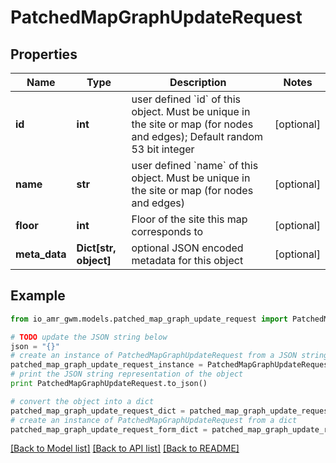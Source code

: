 # PatchedMapGraphUpdateRequest


## Properties
Name | Type | Description | Notes
------------ | ------------- | ------------- | -------------
**id** | **int** | user defined &#x60;id&#x60; of this object. Must be unique in the site or map (for nodes and edges); Default random 53 bit integer | [optional] 
**name** | **str** | user defined &#x60;name&#x60; of this object. Must be unique in the site or map (for nodes and edges) | [optional] 
**floor** | **int** | Floor of the site this map corresponds to | [optional] 
**meta_data** | **Dict[str, object]** | optional JSON encoded metadata for this object | [optional] 

## Example

```python
from io_amr_gwm.models.patched_map_graph_update_request import PatchedMapGraphUpdateRequest

# TODO update the JSON string below
json = "{}"
# create an instance of PatchedMapGraphUpdateRequest from a JSON string
patched_map_graph_update_request_instance = PatchedMapGraphUpdateRequest.from_json(json)
# print the JSON string representation of the object
print PatchedMapGraphUpdateRequest.to_json()

# convert the object into a dict
patched_map_graph_update_request_dict = patched_map_graph_update_request_instance.to_dict()
# create an instance of PatchedMapGraphUpdateRequest from a dict
patched_map_graph_update_request_form_dict = patched_map_graph_update_request.from_dict(patched_map_graph_update_request_dict)
```
[[Back to Model list]](../README.md#documentation-for-models) [[Back to API list]](../README.md#documentation-for-api-endpoints) [[Back to README]](../README.md)



